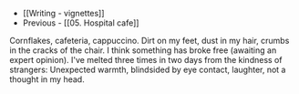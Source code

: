 - [[Writing - vignettes]]
- Previous - [[05. Hospital cafe]]

Cornflakes, cafeteria, cappuccino. Dirt on my feet, dust in my hair, crumbs in the cracks of the chair. I think something has broke free (awaiting an expert opinion). I've melted three times in two days from the kindness of strangers: Unexpected warmth, blindsided by eye contact, laughter, not a thought in my head.

